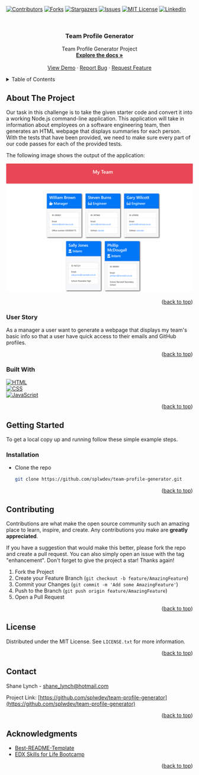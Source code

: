 <!-- Improved compatibility of back to top link: See: https://github.com/othneildrew/Best-README-Template/pull/73 -->
<a name="readme-top"></a>
<!--
*** Thanks for checking out the Best-README-Template. If you have a suggestion
*** that would make this better, please fork the repo and create a pull request
*** or simply open an issue with the tag "enhancement".
*** Don't forget to give the project a star!
*** Thanks again! Now go create something AMAZING! :D
-->



<!-- PROJECT SHIELDS -->
<!--
*** I'm using markdown "reference style" links for readability.
*** Reference links are enclosed in brackets [ ] instead of parentheses ( ).
*** See the bottom of this document for the declaration of the reference variables
*** for contributors-url, forks-url, etc. This is an optional, concise syntax you may use.
*** https://www.markdownguide.org/basic-syntax/#reference-style-links
-->
[![Contributors][contributors-shield]][contributors-url]
[![Forks][forks-shield]][forks-url]
[![Stargazers][stars-shield]][stars-url]
[![Issues][issues-shield]][issues-url]
[![MIT License][license-shield]][license-url]
[![LinkedIn][linkedin-shield]][linkedin-url]



<!-- PROJECT LOGO -->
<br />
<div align="center">
  
<h3 align="center">Team Profile Generator</h3>

  <p align="center">
    Team Profile Generator Project
    <br />
    <a href="https://github.com/splwdev/team-profile-generator"><strong>Explore the docs »</strong></a>
    <br />
    <br />
    <a href="https://splwdev.github.io/team-profile-generator">View Demo</a>
    ·
    <a href="https://github.com/splwdev/team-profile-generator/issues">Report Bug</a>
    ·
    <a href="https://github.com/splwdev/team-profile-generator/issues">Request Feature</a>
  </p>
</div>



<!-- TABLE OF CONTENTS -->
<details>
  <summary>Table of Contents</summary>
  <ol>
    <li>
      <a href="#about-the-project">About The Project</a>
      <ul>
        <li><a href="#user-story">User Story</a></li>
        <li><a href="#built-with">Built With</a></li>
      </ul>
    </li>
    <li>
      <a href="#getting-started">Getting Started</a>
      <ul>
        <li><a href="#installation">Installation</a></li>
      </ul>
    </li>
    <li><a href="#contributing">Contributing</a></li>
    <li><a href="#license">License</a></li>
    <li><a href="#contact">Contact</a></li>
    <li><a href="#acknowledgments">Acknowledgments</a></li>
  </ol>
</details>


<!-- ABOUT THE PROJECT -->
## About The Project

Our task in this challenge is to take the given starter code and convert it into a working Node.js command-line application. This application will take in information about employees on a software engineering team, then generates an HTML webpage that displays summaries for each person. With the tests that have been provided, we need to make sure every part of our code passes for each of the provided tests.

The following image shows the output of the application:

[![Product Name Screen Shot][product-screenshot]](https://splwdev.github.io/team-profile-generator)


<p align="right">(<a href="#readme-top">back to top</a>)</p>

### User Story

As a manager a user want to generate a webpage that displays my team's basic info so that a user have quick access to their emails and GitHub profiles.

<p align="right">(<a href="#readme-top">back to top</a>)</p>

### Built With

[![HTML][HTML]][HTML-url]<br>
[![CSS][CSS]][CSS-url]<br>
[![JavaScript][JavaScript]][JavaScript-url]

<p align="right">(<a href="#readme-top">back to top</a>)</p>



<!-- GETTING STARTED -->
## Getting Started

To get a local copy up and running follow these simple example steps.

### Installation

* Clone the repo
   ```sh
   git clone https://github.com/splwdev/team-profile-generator.git
   ```

<p align="right">(<a href="#readme-top">back to top</a>)</p>


<!-- CONTRIBUTING -->
## Contributing

Contributions are what make the open source community such an amazing place to learn, inspire, and create. Any contributions you make are **greatly appreciated**.

If you have a suggestion that would make this better, please fork the repo and create a pull request. You can also simply open an issue with the tag "enhancement".
Don't forget to give the project a star! Thanks again!

1. Fork the Project
2. Create your Feature Branch (`git checkout -b feature/AmazingFeature`)
3. Commit your Changes (`git commit -m 'Add some AmazingFeature'`)
4. Push to the Branch (`git push origin feature/AmazingFeature`)
5. Open a Pull Request

<p align="right">(<a href="#readme-top">back to top</a>)</p>



<!-- LICENSE -->
## License

Distributed under the MIT License. See `LICENSE.txt` for more information.

<p align="right">(<a href="#readme-top">back to top</a>)</p>



<!-- CONTACT -->
## Contact

Shane Lynch - shane_lynch@hotmail.com

Project Link: [https://github.com/splwdev/team-profile-generator](https://github.com/splwdev/team-profile-generator)

<p align="right">(<a href="#readme-top">back to top</a>)</p>



<!-- ACKNOWLEDGMENTS -->
## Acknowledgments

* [Best-README-Template](https://github.com/othneildrew/Best-README-Template)
* [EDX Skills for Life Bootcamp](https://skillsforlife.edx.org/)

<p align="right">(<a href="#readme-top">back to top</a>)</p>



<!-- MARKDOWN LINKS & IMAGES -->
<!-- https://www.markdownguide.org/basic-syntax/#reference-style-links -->
[contributors-shield]: https://img.shields.io/github/contributors/splwdev/team-profile-generator.svg?style=for-the-badge
[contributors-url]: https://github.com/splwdev/team-profile-generator/graphs/contributors
[forks-shield]: https://img.shields.io/github/forks/splwdev/team-profile-generator?style=for-the-badge
[forks-url]: https://github.com/splwdev/team-profile-generator/network/members
[stars-shield]: https://img.shields.io/github/stars/splwdev/team-profile-generator.svg?style=for-the-badge
[stars-url]: https://github.com/splwdev/team-profile-generator/stargazers
[issues-shield]: https://img.shields.io/github/issues/splwdev/team-profile-generator.svg?style=for-the-badge
[issues-url]: https://github.com/splwdev/team-profile-generator/issues
[license-shield]: https://img.shields.io/github/license/splwdev/team-profile-generator.svg?style=for-the-badge
[license-url]: https://github.com/splwdev/team-profile-generator/blob/master/LICENSE.txt
[linkedin-shield]: https://img.shields.io/badge/-LinkedIn-black.svg?style=for-the-badge&logo=linkedin&colorB=555
[linkedin-url]: https://linkedin.com/in/shane-lynch-b28bb15
[product-screenshot]: ./assets/images/screenshot.png
[HTML]: https://img.shields.io/badge/HTML-000000?style=for-the-badge
[HTML-url]: https://developer.mozilla.org/en-US/docs/Web/HTML
[CSS]: https://img.shields.io/badge/css-DD0031?style=for-the-badge
[CSS-url]: https://developer.mozilla.org/en-US/docs/Web/CSS/Cascade
[JavaScript]: https://img.shields.io/badge/javascript-yellow?style=for-the-badge
[JavaScript-url]: https://developer.mozilla.org/en-US/docs/Web/javascript